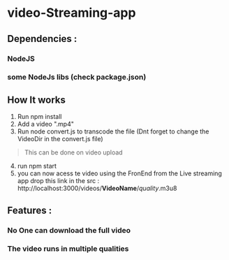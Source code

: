 # video-Streaming-app

## Dependencies : 
### NodeJS
### some NodeJs libs (check package.json)

## How It works
1. Run npm install
2. Add a video ".mp4" 
3. Run node convert.js to transcode the file (Dnt forget to change the VideoDir in the convert.js file)
> This can be done on video upload
4. run npm start 
5. you can now acess te video using the FronEnd from the Live streaming app 
drop this link in the src : http://localhost:3000/videos/**VideoName**/*quality*.m3u8


## Features : 
### **No One** can download the full video
### The video runs in multiple qualities